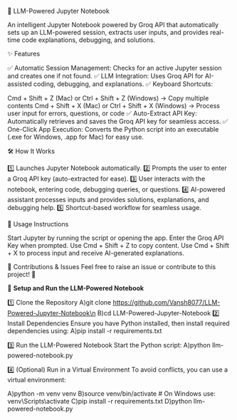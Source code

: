 🔮 LLM-Powered Jupyter Notebook

An intelligent Jupyter Notebook powered by Groq API that automatically sets up an LLM-powered session, extracts user inputs, and provides real-time code explanations, debugging, and solutions.

✨ Features

✅ Automatic Session Management: Checks for an active Jupyter session and creates one if not found.
✅ LLM Integration: Uses Groq API for AI-assisted coding, debugging, and explanations.
✅ Keyboard Shortcuts:

Cmd + Shift + Z (Mac) or Ctrl + Shift + Z (Windows) → Copy multiple contents
Cmd + Shift + X (Mac) or Ctrl + Shift + X (Windows) → Process user input for errors, questions, or code
✅ Auto-Extract API Key: Automatically retrieves and saves the Groq API key for seamless access.
✅ One-Click App Execution: Converts the Python script into an executable (.exe for Windows, .app for Mac) for easy use.



🛠️ How It Works

1️⃣ Launches Jupyter Notebook automatically.
2️⃣ Prompts the user to enter a Groq API key (auto-extracted for ease).
3️⃣ User interacts with the notebook, entering code, debugging queries, or questions.
4️⃣ AI-powered assistant processes inputs and provides solutions, explanations, and debugging help.
5️⃣ Shortcut-based workflow for seamless usage.


📌 Usage Instructions

Start Jupyter by running the script or opening the app.
Enter the Groq API Key when prompted.
Use Cmd + Shift + Z to copy content.
Use Cmd + Shift + X to process input and receive AI-generated explanations.

🔗 Contributions & Issues
Feel free to raise an issue or contribute to this project! 🚀


🚀 **Setup and Run the LLM-Powered Notebook**

1️⃣ Clone the Repository
  A)git clone https://github.com/Vansh8077/LLM-Powered-Jupyter-Notebook\n
  B)cd LLM-Powered-Jupyter-Notebook
2️⃣ Install Dependencies
Ensure you have Python installed, then install required dependencies using:
  A)pip install -r requirements.txt

3️⃣ Run the LLM-Powered Notebook
Start the Python script:
  A)python llm-powered-notebook.py

4️⃣ (Optional) Run in a Virtual Environment
To avoid conflicts, you can use a virtual environment:

  A)python -m venv venv
  B)source venv/bin/activate  # On Windows use: venv\Scripts\activate
  C)pip install -r requirements.txt
  D)python llm-powered-notebook.py
